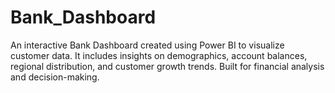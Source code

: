 # Bank_Dashboard
An interactive Bank Dashboard created using Power BI to visualize customer data. It includes insights on demographics, account balances, regional distribution, and customer growth trends. Built for financial analysis and decision-making.
